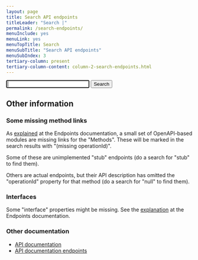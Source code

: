 ```yaml
---
layout: page
title: Search API endpoints
titleLeader: "Search |"
permalink: /search-endpoints/
menuInclude: yes
menuLink: yes
menuTopTitle: Search
menuSubTitle: "Search API endpoints"
menuSubIndex: 3
tertiary-column: present
tertiary-column-content: column-2-search-endpoints.html
---
```


<div class="form">
  <form action="get" id="searchEndpoints">
    <input type="text" size="25" id="searchInput" autofocus>
    <input type="submit" value="Search">
  </form>
</div>

<div id="hits"></div>

<ul id="searchResults"></ul>

<script src="https://cdn.jsdelivr.net/npm/js-search@2.0.1/dist/umd/js-search.min.js"></script>
<script src="/assets/js/search-endpoints.js"></script>

## Other information

### Some missing method links

As [explained](/reference/api/endpoints/#some-missing-method-links) at the Endpoints documentation, a small set of OpenAPI-based modules are missing links for the "Methods".
These will be marked in the search results with "(missing operationId)".

Some of these are unimplemented "stub" endpoints (do a search for "stub" to find them).

Others are actual endpoints, but their API description has omitted the "operationId" property for that method (do a search for "null" to find them).

### Interfaces

Some "interface" properties might be missing. See the [explanation](/reference/api/endpoints/#interfaces) at the Endpoints documentation.

### Other documentation

* [API documentation](/reference/api/)
* [API documentation endpoints](/reference/api/endpoints/)

<div class="folio-spacer-content"></div>

